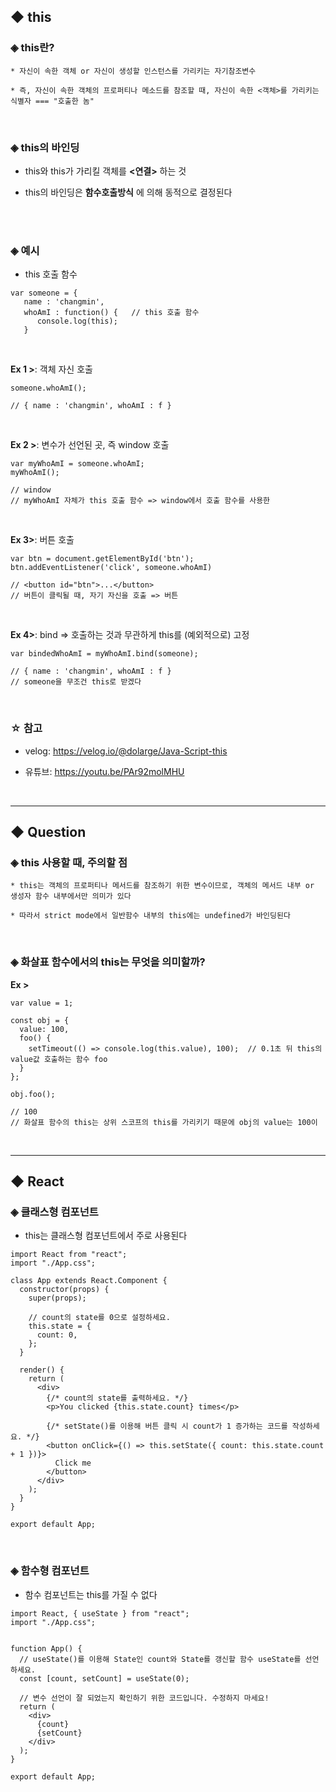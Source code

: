 ## ◆ this
### ◈ this란?
```
* 자신이 속한 객체 or 자신이 생성할 인스턴스를 가리키는 자기참조변수

* 즉, 자신이 속한 객체의 프로퍼티나 메소드를 참조할 때, 자신이 속한 <객체>를 가리키는 식별자 === "호출한 놈"
```
<br>

### ◈ this의 바인딩
* this와 this가 가리킬 객체를 __<연결>__ 하는 것

* this의 바인딩은 __함수호출방식__ 에 의해 동적으로 결정된다
<br>
<br>

### ◈ 예시
* this 호출 함수
```
var someone = {
   name : 'changmin',
   whoAmI : function() {   // this 호출 함수
      console.log(this);
   }
```
<br>

__Ex 1 >__: 객체 자신 호출
```
someone.whoAmI();

// { name : 'changmin', whoAmI : f }
```
<br>

__Ex 2 >__: 변수가 선언된 곳, 즉 window 호출
```
var myWhoAmI = someone.whoAmI;
myWhoAmI();

// window
// myWhoAmI 자체가 this 호출 함수 => window에서 호출 함수를 사용한 
```
<br>

__Ex 3>__: 버튼 호출
```
var btn = document.getElementById('btn');
btn.addEventListener('click', someone.whoAmI)

// <button id="btn">...</button>
// 버튼이 클릭될 때, 자기 자신을 호출 => 버튼
```
<br>

__Ex 4>__: bind => 호출하는 것과 무관하게 this를 (예외적으로) 고정
```
var bindedWhoAmI = myWhoAmI.bind(someone);

// { name : 'changmin', whoAmI : f }
// someone을 무조건 this로 받겠다
```
<br>

### ☆ 참고
* velog: https://velog.io/@dolarge/Java-Script-this

* 유튜브: https://youtu.be/PAr92molMHU

<br>
<hr>

## ◆ Question
### ◈ this 사용할 때, 주의할 점
```
* this는 객체의 프로퍼티나 메서드를 참조하기 위한 변수이므로, 객체의 메서드 내부 or 생성자 함수 내부에서만 의미가 있다

* 따라서 strict mode에서 일반함수 내부의 this에는 undefined가 바인딩된다
```
<br>

### ◈ 화살표 함수에서의 this는 무엇을 의미할까?
__Ex >__
```
var value = 1;

const obj = {
  value: 100,
  foo() {
    setTimeout(() => console.log(this.value), 100);  // 0.1초 뒤 this의 value값 호출하는 함수 foo
  }
};
```

```
obj.foo();

// 100
// 화살표 함수의 this는 상위 스코프의 this를 가리키기 때문에 obj의 value는 100이
```

<br>
<hr>

## ◆ React
### ◈ 클래스형 컴포넌트
* this는 클래스형 컴포넌트에서 주로 사용된다
   
```
import React from "react";
import "./App.css";

class App extends React.Component {
  constructor(props) {
    super(props);
    
    // count의 state를 0으로 설정하세요.
    this.state = {
      count: 0,
    };
  }

  render() {
    return (
      <div>
        {/* count의 state를 출력하세요. */}
        <p>You clicked {this.state.count} times</p>
        
        {/* setState()를 이용해 버튼 클릭 시 count가 1 증가하는 코드를 작성하세요. */}
        <button onClick={() => this.setState({ count: this.state.count + 1 })}>
          Click me
        </button>
      </div>
    );
  }
}

export default App;
```
<br>

### ◈ 함수형 컴포넌트
* 함수 컴포넌트는 this를 가질 수 없다
```
import React, { useState } from "react";
import "./App.css";


function App() {
  // useState()를 이용해 State인 count와 State를 갱신할 함수 useState를 선언하세요.
  const [count, setCount] = useState(0);

  // 변수 선언이 잘 되었는지 확인하기 위한 코드입니다. 수정하지 마세요!
  return (
    <div>
      {count}
      {setCount}
    </div>
  );
}

export default App;
```

